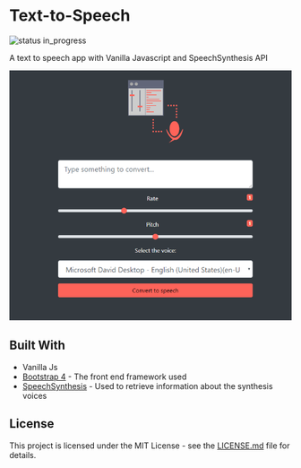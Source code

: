 # Text-to-Speech

![status in_progress](https://img.shields.io/badge/status-in_progress-brightgreen.svg)

A text to speech app with Vanilla Javascript and SpeechSynthesis API

![sample-img](img/sample-img.JPG?raw=true)

## Built With

* Vanilla Js
* [Bootstrap 4](https://getbootstrap.com/) - The front end framework used
* [SpeechSynthesis](https://rometools.github.io/rome/) - Used to retrieve information about the synthesis voices 

## License

This project is licensed under the MIT License - see the [LICENSE.md](LICENSE.md) file for details.
